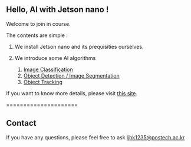 ## Hello, AI with Jetson nano !

Welcome to join in course.

The contents are simple :

1. We install Jetson nano and its prequisities ourselves.

2. We introduce some AI algorithms
	1. [Image Classification](DL_course/Image_Claissfication)
	2. [Object Detection / Image Segmentation](https://github.com/dusty-nv/jetson-inference)
	3. [Object Tracking](DL_course/Object_Tracking)

If you want to know more details, please visit [this site](https://SierrabaseLab.github.io/AI_beginner_course/).

=====================

## Contact

If you have any questions, please feel free to ask [ljhk1235@postech.ac.kr](ljhk1235@postech.ac.kr)
